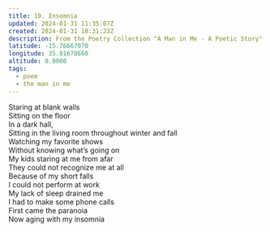 ```yaml
---
title: 19. Insomnia
updated: 2024-01-31 11:35:07Z
created: 2024-01-31 10:31:23Z
description: From the Poetry Collection "A Man in Me - A Poetic Story" by Maxwell Kapezi Jr.
latitude: -15.76667070
longitude: 35.01678660
altitude: 0.0000
tags:
  - poem
  - the man in me
---
```


Staring at blank walls  
Sitting on the floor  
In a dark hall,  
Sitting in the living room throughout winter and fall  
Watching my favorite shows  
Without knowing what’s going on  
My kids staring at me from afar  
They could not recognize me at all  
Because of my short falls  
I could not perform at work  
My lack of sleep drained me  
I had to make some phone calls  
First came the paranoia  
Now aging with my insomnia

